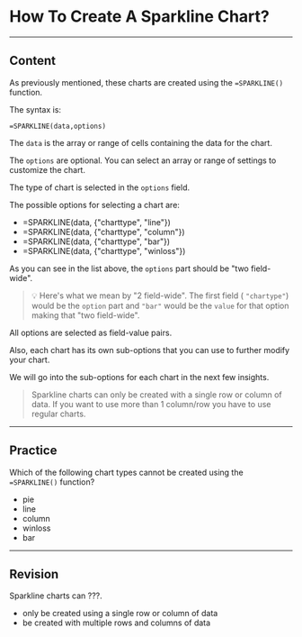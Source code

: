﻿---
author: Stefan-Stojanovic

type: normal

category: how to

---

# How To Create A Sparkline Chart?

---
## Content

As previously mentioned, these charts are created using the `=SPARKLINE()` function.

The syntax is:

```plain-text
=SPARKLINE(data,options)
```

The `data` is the array or range of cells containing the data for the chart.

The `options` are optional. You can select an array or range of settings to customize the chart.

The type of chart is selected in the `options` field.

The possible options for selecting a chart are:
 - =SPARKLINE(data, {"charttype", "line"})
 - =SPARKLINE(data, {"charttype", "column"})
 - =SPARKLINE(data, {"charttype", "bar"})
 - =SPARKLINE(data, {"charttype", "winloss"})

As you can see in the list above, the `options` part should be "two field-wide".

> 💡 Here's what we mean by "2 field-wide". The first field ( `"chartype"`) would be the `option` part and `"bar"` would be the `value` for that option making that "two field-wide".

All options are selected as field-value pairs.

Also, each chart has its own sub-options that you can use to further modify your chart.

We will go into the sub-options for each chart in the next few insights.

> Sparkline charts can only be created with a single row or column of data. If you want to use more than 1 column/row you have to use regular charts.

---
## Practice

Which of the following chart types cannot be created using the `=SPARKLINE()` function?

- pie
- line
- column
- winloss
- bar

---
## Revision

Sparkline charts can ???.


- only be created using a single row or column of data
- be created with multiple rows and columns of data